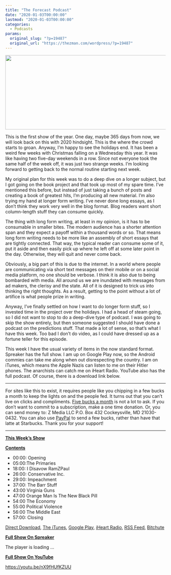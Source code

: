 ```yaml
---
title: "The Forecast Podcast"
date: "2020-01-03T00:00:00"
lastmod: "2020-01-03T00:00:00"
categories:
  - Podcasts
params:
  original_slug: "?p=19487"
  original_url: "https://thezman.com/wordpress/?p=19487"
---
```


[<img
src="http://thezman.com/wordpress/wp-content/uploads/2018/01/Power-Hour.png"
decoding="async" width="600" height="233" />](http://thezman.com/wordpress/wp-content/uploads/2018/01/Power-Hour.png)

This is the first show of the year. One day, maybe 365 days from now, we
will look back on this with 2020 hindsight. This is the where the crowd
starts to groan. Anyway, I’m happy to see the holidays end. It has been
a weird few weeks with Christmas falling on a Wednesday this year. It
was like having two five-day weekends in a row. Since not everyone took
the same half of the week off, it was just two strange weeks. I’m
looking forward to getting back to the normal routine starting next
week.

My original plan for this week was to do a deep dive on a longer
subject, but I got going on the book project and that took up most of my
spare time. I’ve mentioned this before, but instead of just taking a
bunch of posts and creating a book of greatest hits, I’m producing all
new material. I’m also trying my hand at longer form writing. I’ve never
done long essays, as I don’t think they work very well in the blog
format. Blog readers want short column-length stuff they can consume
quickly.

The thing with long form writing, at least in my opinion, is it has to
be consumable in smaller bites. The modern audience has a shorter
attention span and they expect a payoff within a thousand words or so.
That means long form writing needs to be more like an assembly of short
essays that are tightly connected. That way, the typical reader can
consume some of it, put it aside and then easily pick up where he left
off at some later point in the day. Otherwise, they will quit and never
come back.

Obviously, a big part of this is due to the internet. In a world where
people are communicating via short text messages on their mobile or on a
social media platform, no one should be verbose. I think it is also due
to being bombarded with media. All around us we are inundated with
messages from ad makers, the clerisy and the state. All of it is
designed to trick us into thinking the right thoughts. As a result,
getting to the point without a lot of artifice is what people prize in
writing.

Anyway, I’ve finally settled on how I want to do longer form stuff, so I
invested time in the project over the holidays. I had a head of steam
going, so I did not want to stop to do a deep-dive type of podcast. I
was going to skip the show entirely, but then someone suggested I should
have done a podcast on the predictions stuff. That made a lot of sense,
so that’s what I have this week. Too bad I don’t do video, as I could
have dressed up as a fortune teller for this episode.

This week I have the usual variety of items in the now standard format.
Spreaker has the full show. I am up on Google Play now, so the Android
commies can take me along when out disrespecting the country. I am on
iTunes, which means the Apple Nazis can listen to me on their Hitler
phones. The anarchists can catch me on iHeart Radio. YouTube also has
the full podcast. Of course, there is a download link below.

------------------------------------------------------------------------

For sites like this to exist, it requires people like you chipping in a
few bucks a month to keep the lights on and the people fed. It turns out
that you can’t live on clicks and compliments.
<a href="https://www.subscribestar.com/the-z-blog"
rel="noopener noreferrer" target="_blank">Five bucks a month</a> is not
a lot to ask. If you don’t want to commit to a subscription, make a one
time donation. Or, you can send money to: Z Media LLC P.O. Box 432
Cockeysville, MD 21030-0432. You can also use <a
href="https://www.paypal.com/cgi-bin/webscr?cmd=_s-xclick&amp;hosted_button_id=UDAS2Q8JYA6CN&amp;source=url"
rel="noopener noreferrer" target="_blank">PayPal</a> to send a few
bucks, rather than have that latte at Starbucks. Thank you for your
support!

------------------------------------------------------------------------

**<u>This Week’s Show</u>**

**<u>Contents</u>**

-   00:00: Opening
-   05:00:The Primaries
-   18:00: I Disavow RamZPaul
-   26:00: Conservative Inc.
-   29:00: Impeachment
-   37:00: The Barr Stuff
-   43:00 Virginia Guns
-   47:00 Orange Man Is The New Black Pill
-   54:00 The Economy
-   55:00 Political Violence
-   56:00 The Middle East
-   57:00: Closing

<a href="https://api.spreaker.com/v2/episodes/21298529/download.mp3"
rel="noopener noreferrer" target="_blank">Direct Download</a>, <a
href="https://itunes.apple.com/us/podcast/the-z-blog-power-hour/id1262799640?mt=2"
rel="noopener noreferrer" target="_blank">The iTunes</a>, <a
href="https://podcasts.google.com/?feed=aHR0cHM6Ly93d3cuc3ByZWFrZXIuY29tL3Nob3cvMjU4OTY1Ny9lcGlzb2Rlcy9mZWVk"
rel="noopener noreferrer" target="_blank">Google Play</a>, <a href="https://www.iheart.com/podcast/the-z-blog-power-hour-29246491/"
rel="noopener noreferrer" target="_blank">iHeart Radio,</a>
<a href="https://www.spreaker.com/show/2589657/episodes/feed"
rel="noopener noreferrer" target="_blank">RSS Feed</a>,
<a href="https://www.bitchute.com/channel/OfDOhe43n3QL/"
rel="noopener noreferrer" target="_blank">Bitchute</a>

**<u>Full Show On Spreaker</u>**

The player is loading ...

<span class="widget_spinner dark"></span>

**<u>Full Show On YouTube</u>**

https://youtu.be/nX9fHUfKZUU
